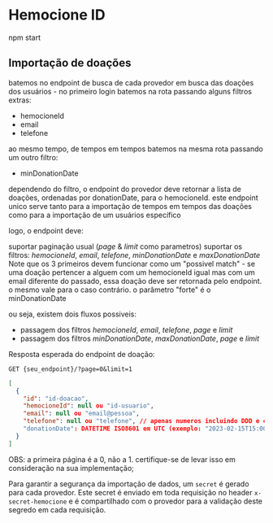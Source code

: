 # Hemocione ID

npm start

## Importação de doações

batemos no endpoint de busca de cada provedor em busca das doações dos usuários - no primeiro login batemos na rota passando alguns filtros extras:

- hemocioneId
- email
- telefone

ao mesmo tempo, de tempos em tempos batemos na mesma rota passando um outro filtro:

- minDonationDate

dependendo do filtro, o endpoint do provedor deve retornar a lista de doações, ordenadas por donationDate, para o hemocioneId.
este endpoint unico serve tanto para a importação de tempos em tempos das doações como para a importação de um usuários específico

logo, o endpoint deve:

suportar paginação usual (*page* & *limit* como parametros)
suportar os filtros: *hemocioneId*, *email*, *telefone*, *minDonationDate* e *maxDonationDate*
Note que os 3 primeiros devem funcionar como um "possivel match" - se uma doação pertencer a alguem com um hemocioneId igual mas com um email diferente do passado, essa doação deve ser retornada pelo endpoint. o mesmo vale para o caso contrário. o parâmetro "forte" é o minDonationDate

ou seja, existem dois fluxos possiveis:

- passagem dos filtros *hemocioneId*, *email*, *telefone*, *page* e *limit*
- passagem dos filtros *minDonationDate*, *maxDonationDate*, *page* e *limit*


Resposta esperada do endpoint de doação:

`GET {seu_endpoint}/?page=0&limit=1` 

```json
[
  {
    "id": "id-doacao",
    "hemocioneId": null ou "id-usuario",
    "email": null ou "email@pessoa",
    "telefone": null ou "telefone", // apenas numeros incluindo DDD e codigo de pais - exemplo BR: 5521984426717 seria um retorno valido.
    "donationDate": DATETIME ISO8601 em UTC (exemplo: "2023-02-15T15:00:00Z")
  }
]
```

OBS: a primeira página é a 0, não a 1. certifique-se de levar isso em consideração na sua implementação;

Para garantir a segurança da importação de dados, um `secret` é gerado para cada provedor. Este secret é enviado em toda requisição no header `x-secret-hemocione` e é compartilhado com o provedor para a validação deste segredo em cada requisição. 